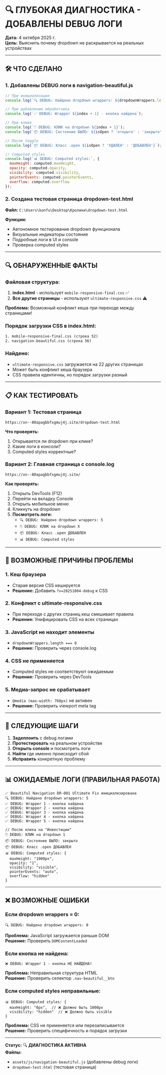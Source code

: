 # 🔍 ГЛУБОКАЯ ДИАГНОСТИКА - ДОБАВЛЕНЫ DEBUG ЛОГИ

**Дата:** 4 октября 2025 г.  
**Цель:** Выяснить почему dropdown не раскрывается на реальных устройствах

---

## 🛠️ **ЧТО СДЕЛАНО**

### **1. Добавлены DEBUG логи в navigation-beautiful.js**

```javascript
// При инициализации
console.log(`🔍 DEBUG: Найдено dropdown wrappers: ${dropdownWrappers.length}`);

// При добавлении обработчика
console.log(`✅ DEBUG: Wrapper ${index + 1} - кнопка найдена`);

// При клике
console.log(`🖱️ DEBUG: КЛИК на dropdown ${index + 1}`);
console.log(`📦 DEBUG: Состояние БЫЛО: ${isOpen ? 'открыто' : 'закрыто'}`);

// После toggle
console.log(`📦 DEBUG: Класс .open ${isOpen ? 'УДАЛЕН' : 'ДОБАВЛЕН'}`);

// Computed styles
console.log(`📊 DEBUG: Computed styles:`, {
  maxHeight: computed.maxHeight,
  opacity: computed.opacity,
  visibility: computed.visibility,
  pointerEvents: computed.pointerEvents,
  overflow: computed.overflow
});
```

### **2. Создана тестовая страница dropdown-test.html**

**Файл:** `C:\Users\konfu\Desktop\Кролики\dropdown-test.html`

**Функции:**
- Автономное тестирование dropdown функционала
- Визуальные индикаторы состояния
- Подробные логи в UI и console
- Проверка computed styles

---

## 🔍 **ОБНАРУЖЕННЫЕ ФАКТЫ**

### **Файловая структура:**

1. **index.html** - использует `mobile-responsive-final.css` ✅
2. **Все другие страницы** - используют `ultimate-responsive.css` ⚠️

**Проблема:** Возможный конфликт кеша при переходе между страницами!

### **Порядок загрузки CSS в index.html:**
```html
1. mobile-responsive-final.css (строка 52)
2. navigation-beautiful.css (строка 56)
```

### **Найдено:**
- `ultimate-responsive.css` загружается на 22 других страницах
- Может быть конфликт кеша браузера
- CSS правила идентичны, но порядок загрузки разный

---

## 📋 **КАК ТЕСТИРОВАТЬ**

### **Вариант 1: Тестовая страница**
```
https://xn--80apagbbfxgmuj4j.site/dropdown-test.html
```

**Что проверять:**
1. Открывается ли dropdown при клике?
2. Какие логи в консоли?
3. Computed styles корректные?

### **Вариант 2: Главная страница с console.log**
```
https://xn--80apagbbfxgmuj4j.site/
```

**Как проверять:**
1. Открыть DevTools (F12)
2. Перейти на вкладку Console
3. Открыть мобильное меню
4. Кликнуть на dropdown
5. **Посмотреть логи:**
   - `🔍 DEBUG: Найдено dropdown wrappers: 5`
   - `🖱️ DEBUG: КЛИК на dropdown X`
   - `📦 DEBUG: Класс .open ДОБАВЛЕН`
   - `📊 DEBUG: Computed styles`

---

## 🎯 **ВОЗМОЖНЫЕ ПРИЧИНЫ ПРОБЛЕМЫ**

### **1. Кеш браузера**
- Старая версия CSS кешируется
- **Решение:** Добавить `?v=20251004-debug` к CSS

### **2. Конфликт с ultimate-responsive.css**
- При переходе с других страниц кеш смешивает правила
- **Решение:** Унифицировать CSS на всех страницах

### **3. JavaScript не находит элементы**
- `dropdownWrappers.length === 0`
- **Решение:** Проверить через console.log

### **4. CSS не применяется**
- Computed styles не соответствуют ожидаемым
- **Решение:** Проверить через DevTools

### **5. Медиа-запрос не срабатывает**
- `@media (max-width: 768px)` не активен
- **Решение:** Проверить viewport meta tag

---

## 🚀 **СЛЕДУЮЩИЕ ШАГИ**

1. **Задеплоить** с debug логами
2. **Протестировать** на реальном устройстве
3. **Открыть console** и посмотреть логи
4. **Найти** где именно происходит сбой
5. **Исправить** конкретную проблему

---

## 📊 **ОЖИДАЕМЫЕ ЛОГИ (ПРАВИЛЬНАЯ РАБОТА)**

```
✅ Beautiful Navigation DR-001 Ultimate Fix инициализирована
🔍 DEBUG: Найдено dropdown wrappers: 5
✅ DEBUG: Wrapper 1 - кнопка найдена
✅ DEBUG: Wrapper 2 - кнопка найдена
✅ DEBUG: Wrapper 3 - кнопка найдена
✅ DEBUG: Wrapper 4 - кнопка найдена
✅ DEBUG: Wrapper 5 - кнопка найдена

// После клика на "Инвестиции"
🖱️ DEBUG: КЛИК на dropdown 1
📦 DEBUG: Состояние БЫЛО: закрыто
📦 DEBUG: Класс .open ДОБАВЛЕН
📊 DEBUG: Computed styles: {
  maxHeight: "1000px",
  opacity: "1",
  visibility: "visible",
  pointerEvents: "auto",
  overflow: "hidden"
}
```

---

## ❌ **ВОЗМОЖНЫЕ ОШИБКИ**

### **Если dropdown wrappers = 0:**
```
🔍 DEBUG: Найдено dropdown wrappers: 0
```
**Проблема:** JavaScript загружается раньше DOM  
**Решение:** Проверить `DOMContentLoaded`

### **Если кнопка не найдена:**
```
❌ DEBUG: Wrapper 1 - кнопка НЕ НАЙДЕНА!
```
**Проблема:** Неправильная структура HTML  
**Решение:** Проверить селектор `.nav-beautiful__btn`

### **Если computed styles неправильные:**
```
📊 DEBUG: Computed styles: {
  maxHeight: "0px",  // ❌ Должно быть 1000px
  visibility: "hidden"  // ❌ Должно быть visible
}
```
**Проблема:** CSS не применяется или перезаписывается  
**Решение:** Проверить специфичность и порядок загрузки

---

**Статус:** 🔍 **ДИАГНОСТИКА АКТИВНА**  
**Файлы:**
- `assets/js/navigation-beautiful.js` (добавлены debug логи)
- `dropdown-test.html` (тестовая страница)